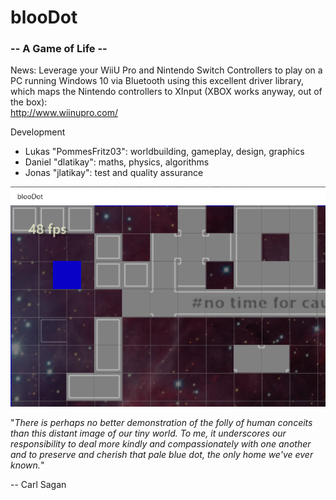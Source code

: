 # blooDot
### -- A Game of Life --  

News: Leverage your WiiU Pro and Nintendo Switch Controllers to play on a PC running Windows 10 via Bluetooth using this excellent driver library, which maps the Nintendo controllers to XInput (XBOX works anyway, out of the box):    
http://www.wiinupro.com/

Development

 - Lukas "PommesFritz03": worldbuilding, gameplay, design, graphics
 - Daniel "dlatikay": maths, physics, algorithms
 - Jonas "jlatikay": test and quality assurance

![](https://raw.githubusercontent.com/dlatikaynen/blooDot/master/bloodot.png)

"*There is perhaps no better demonstration of the folly of human conceits than this distant image of our tiny world. To me, it underscores our responsibility to deal more kindly and compassionately with one another and to preserve and cherish that pale blue dot, the only home we've ever known.*"

-- Carl Sagan
